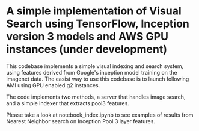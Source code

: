 A simple implementation of Visual Search using TensorFlow, Inception version 3 models and AWS GPU instances  (under development)
==================

This codebase implements a simple visual indexing and search system, using features derived from Google's inception 
model training on the imagenet data. The easist way to use this codebase is to launch following AMI using GPU enabled g2 instances.
 
The code implements two methods, a server that handles image search, and a simple indexer that extracts pool3 features.














Please take a look at notebook_index.ipynb to see examples of results from Nearest Neighbor search on Inception Pool 3 layer features.
 